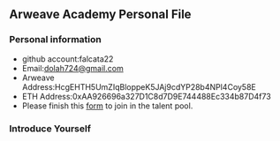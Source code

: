 ## Arweave Academy Personal File

### Personal information

- github account:falcata22
- Email:dolah724@gmail.com
- Arweave Address:HcgEHTH5UmZIqBloppeK5JAj9cdYP28b4NPl4Coy58E
- ETH Address:0xAA926696a327D1C8d7D9E744488Ec334b87D4f73
- Please finish this [form](https://docs.google.com/forms/d/e/1FAIpQLSfWA5fIIcBgmRppm3jNz5vmf9Mai_QMVil-2pO4r7YKn_Zhtw/viewform?usp=sf_link) to join in the talent pool.

### Introduce Yourself